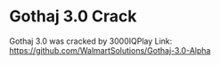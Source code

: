 # Gothaj 3.0 Crack
Gothaj 3.0 was cracked by 3000IQPlay
Link: https://github.com/WalmartSolutions/Gothaj-3.0-Alpha
